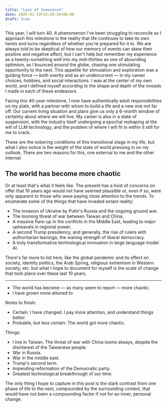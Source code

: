 ```yaml
---
title: "Loss of Innocence"
date: 2025-01-19T19:28:34+08:00
draft: true
---
```


This year, I will turn 40. A phenomenon I've been struggling to reconcile as I approach this milestone is the reality that life continues to take its own twists and turns regardless of whether you're prepared for it to. We are always told to be skeptical of how our memory of events can skew their positive and negative affect, but I can't help but remember my experience as a twenty-something well into my mid-thirties as one of abounding optimism, as I bounced around the globe, chasing one stimulating opportunity to the next. This appetite for stimulation and exploration was a guiding force &mdash; both overtly and as an undercurrent &mdash; in my career choices, hobbies, and social interactions. I was at the center of my own world, and I defined myself according to the shape and depth of the inroads I made in each of these endeavors.

Facing this 40-year milestone, I now have authentically adult responsibilities on my plate, with a partner with whom to build a life and a new one not far off. Our current living situation and plans give us only a 6-month window of certainty about where we will live. My career is also in a state of suspension, with the industry itself undergoing a epochal reshaping at the will of LLM technology, and the problem of where I will fit in within it still for me to crack.

These are the sobering conditions of this transitional stage in my life, but what I also notice is the weight of the state of world pressing in on my outlook. There are two reasons for this, one external to me and the other internal.

## The world has become more chaotic

Or at least that's what it feels like. The present has a host of concerns on offer that 10 years ago would not have seemed plausible or, even if so, were only apparent to those who were paying close attention to the trends. To enumerate some of the things that have invaded extant reality:

- The invasion of Ukraine by Putin's Russia and the ongoing ground war.
- The looming threat of war between Taiwan and China.
- A massive flare-up in the conflicts in the Middle East, leading to major upheavals in regional power.
- A second Trump presidency, and generally, the rise of rulers with authoritarian leanings; the waning strength of liberal democracy.
- A truly transformative technological innovation in large language model AI.

There's far more to list here, like the global pandemic and its effect on society, identity politics, the Arab Spring, religious extremism in Western society, etc. but what I hope to document for myself is the scale of change that took place over these last 10 years.

---



- The world has become &mdash; as many seem to report &mdash; more chaotic.
- I have grown more attuned to 

Notes to finish:

- Certain: I have changed. I pay more attention, and understand things better.
- Probable, but less certain: The world got more chaotic.

Things:

- I live in Taiwan. The threat of war with China looms always, despite the disinterest of the Taiwanese people.
- War in Russia.
- War in the middle east.
- Trump's second term.
- Impending reformation of the Democratic party.
- Greatest technological breakthrough of our time.

The only thing I hope to capture in this post is the stark contrast from one phase of life to the next, compounded by the surrounding context, that would have not been a compounding factor if not for an inner, personal change.
